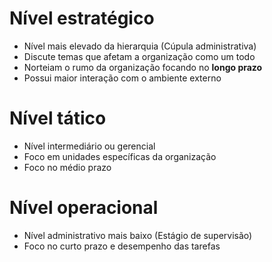 # Nível estratégico
- Nível mais elevado da hierarquia (Cúpula administrativa)
- Discute temas que afetam a organização como um todo
- Norteiam o rumo da organização focando no **longo prazo**
- Possui maior interação com o ambiente externo

# Nível tático
- Nível intermediário ou gerencial
- Foco em unidades específicas da organização
- Foco no médio prazo

# Nível operacional
- Nível administrativo mais baixo (Estágio de supervisão)
- Foco no curto prazo e desempenho das tarefas